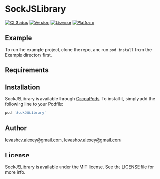 # SockJSLibrary

[![CI Status](https://img.shields.io/travis/levashov.alexey@gmail.com/SockJSLibrary.svg?style=flat)](https://travis-ci.org/levashov.alexey@gmail.com/SockJSLibrary)
[![Version](https://img.shields.io/cocoapods/v/SockJSLibrary.svg?style=flat)](https://cocoapods.org/pods/SockJSLibrary)
[![License](https://img.shields.io/cocoapods/l/SockJSLibrary.svg?style=flat)](https://cocoapods.org/pods/SockJSLibrary)
[![Platform](https://img.shields.io/cocoapods/p/SockJSLibrary.svg?style=flat)](https://cocoapods.org/pods/SockJSLibrary)

## Example

To run the example project, clone the repo, and run `pod install` from the Example directory first.

## Requirements

## Installation

SockJSLibrary is available through [CocoaPods](https://cocoapods.org). To install
it, simply add the following line to your Podfile:

```ruby
pod 'SockJSLibrary'
```

## Author

levashov.alexey@gmail.com, levashov.alexey@gmail.com

## License

SockJSLibrary is available under the MIT license. See the LICENSE file for more info.
